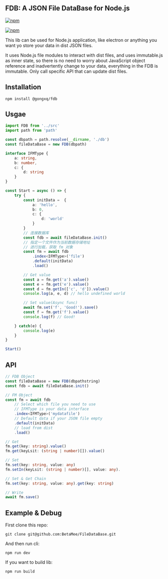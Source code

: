 ## FDB: A JSON File DataBase for Node.js

[![npm](http://img.shields.io/npm/dm/@gongxq/fdb.svg?style=flat)](https://www.npmjs.org/package/@gongxq/fdb)

[![npm](https://img.shields.io/npm/v/@gongxq/fdb.svg)](https://www.npmjs.org/package/@gongxq/fdb)

This lib can be used for Node.js application, like electron or anything you want yo store your data in dist JSON files.

It uses Node.js file modules to interact with dist files, and uses immutable.js as inner state, so there is no need to worry about JavaScript object reference and inadvertently change to your data, everything in the FDB is immutable. Only call specific API that can update dist files.

## Installation

`npm install @gongxq/fdb`

## Usgae

```ts
import FDB from '../src'
import path from 'path'

const dbpath = path.resolve(__dirname, './db')
const fileDataBase = new FDB(dbpath)

interface IFMType {
    a: string,
    b: number,
    c: {
        d: string
    }
}

const Start = async () => {
    try {
        const initData =  {
            a: 'hello',
            b: 0,
            c: {
                d: 'world'
            }
        }
        // 连接数据库
        const fdb = await fileDataBase.init()
        // 指定一个文件作为当前数据存储地址
        // 进行加载，获取 fm 对象
        const fm = await fdb
            .index<IFMType>('file')
            .default(initData)
            .load()

        // Get value
        const a = fm.get('a').value()
        const e = fm.get('e').value()
        const d = fm.getIn(['c', 'd']).value()
        console.log(a, e, d) // hello undefined world

        // Set value(Async func)
        await fm.set('f', 'Good!').save()
        const f = fm.get('f').value()
        console.log(f) // Good!

    } catch(e) {
        console.log(e)
    }
}

Start()
```

## API

```ts
// FDB Object
const fileDataBase = new FDB(dbpathstring)
const fdb = await fileDataBase.init()

// FM Object
const fm = await fdb
    // Select which file you need to use
    // IFMType is your data interface
    .index<IFMType>('mydatafile')
    // Default data if your JSON file empty
    .default(initData)
    // load from dist
    .load()

// Get
fm.get(key: string).value()
fm.get(keyLsit: (string | number)[]).value()

// Set
fm.set(key: string, value: any)
fm.setIn(keyLsit: (string | number)[], value: any).

// Set & Get Chain
fm.set(key: string, value: any).get(key: string)

// Write
await fm.save()
```

## Example & Debug

First clone this repo:

`git clone git@github.com:BetaMee/FileDataBase.git`

And then run cli:

`npm run dev`

If you want to build lib:

`npm run build`
